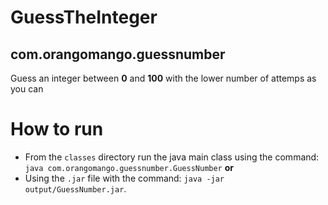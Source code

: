 # GuessTheInteger
## com.orangomango.guessnumber
Guess an integer between **0** and **100** with the lower number of attemps as you can

# How to run 
* From the ```classes``` directory run the java main class using the command: ```java com.orangomango.guessnumber.GuessNumber``` **or** 
* Using the ```.jar``` file with the command: ```java -jar output/GuessNumber.jar```.
